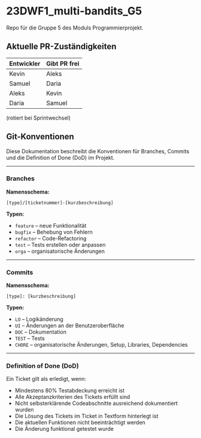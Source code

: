 # 23DWF1_multi-bandits_G5
Repo für die Gruppe 5 des Moduls Programmierprojekt.

## Aktuelle PR-Zuständigkeiten
| Entwickler | Gibt PR frei |
|------------|--------------|
| Kevin      | Aleks        |
| Samuel     | Daria        |
| Aleks      | Kevin        |
| Daria      | Samuel       |

(rotiert bei Sprintwechsel)


## Git-Konventionen

Diese Dokumentation beschreibt die Konventionen für Branches, Commits und die Definition of Done (DoD) im Projekt.

---

### Branches

**Namensschema:**

`[type]/[ticketnummer]-[kurzbeschreibung]`


**Typen:**
- `feature` – neue Funktionalität
- `bugfix` – Behebung von Fehlern
- `refactor` – Code-Refactoring
- `test` – Tests erstellen oder anpassen
- `orga` – organisatorische Änderungen


---

### Commits

**Namensschema:**

`[type]: [kurzbeschreibung]`

**Typen:**
- `LO` – Logikänderung
- `UI` – Änderungen an der Benutzeroberfläche
- `DOC` – Dokumentation
- `TEST` – Tests
- `CHORE` – organisatorische Änderungen, Setup, Libraries, Dependencies

---

### Definition of Done (DoD)

Ein Ticket gilt als erledigt, wenn:
- Mindestens 80% Testabdeckung erreicht ist
- Alle Akzeptanzkriterien des Tickets erfüllt sind
- Nicht selbsterklärende Codeabschnitte ausreichend dokumentiert wurden
- Die Lösung des Tickets im Ticket in Textform hinterlegt ist
- Die aktuellen Funktionen nicht beeinträchtigt werden
- Die Änderung funktional getestet wurde
